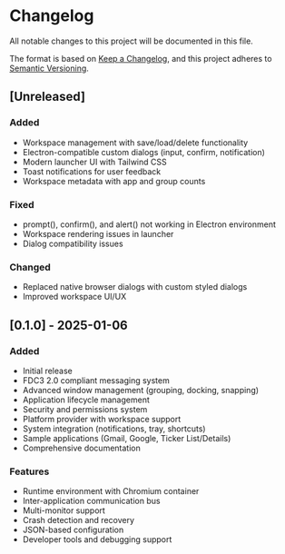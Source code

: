 # Changelog

All notable changes to this project will be documented in this file.

The format is based on [Keep a Changelog](https://keepachangelog.com/en/1.0.0/),
and this project adheres to [Semantic Versioning](https://semver.org/spec/v2.0.0.html).

## [Unreleased]

### Added
- Workspace management with save/load/delete functionality
- Electron-compatible custom dialogs (input, confirm, notification)
- Modern launcher UI with Tailwind CSS
- Toast notifications for user feedback
- Workspace metadata with app and group counts

### Fixed
- prompt(), confirm(), and alert() not working in Electron environment
- Workspace rendering issues in launcher
- Dialog compatibility issues

### Changed
- Replaced native browser dialogs with custom styled dialogs
- Improved workspace UI/UX

## [0.1.0] - 2025-01-06

### Added
- Initial release
- FDC3 2.0 compliant messaging system
- Advanced window management (grouping, docking, snapping)
- Application lifecycle management
- Security and permissions system
- Platform provider with workspace support
- System integration (notifications, tray, shortcuts)
- Sample applications (Gmail, Google, Ticker List/Details)
- Comprehensive documentation

### Features
- Runtime environment with Chromium container
- Inter-application communication bus
- Multi-monitor support
- Crash detection and recovery
- JSON-based configuration
- Developer tools and debugging support
